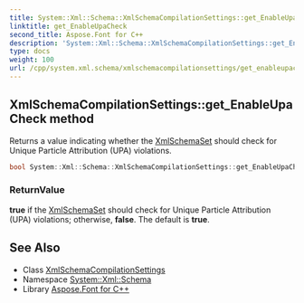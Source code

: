 ```yaml
---
title: System::Xml::Schema::XmlSchemaCompilationSettings::get_EnableUpaCheck method
linktitle: get_EnableUpaCheck
second_title: Aspose.Font for C++
description: 'System::Xml::Schema::XmlSchemaCompilationSettings::get_EnableUpaCheck method. Returns a value indicating whether the XmlSchemaSet should check for Unique Particle Attribution (UPA) violations in C++.'
type: docs
weight: 100
url: /cpp/system.xml.schema/xmlschemacompilationsettings/get_enableupacheck/
---
```

## XmlSchemaCompilationSettings::get_EnableUpaCheck method


Returns a value indicating whether the [XmlSchemaSet](../../xmlschemaset/) should check for Unique Particle Attribution (UPA) violations.

```cpp
bool System::Xml::Schema::XmlSchemaCompilationSettings::get_EnableUpaCheck()
```


### ReturnValue

**true** if the [XmlSchemaSet](../../xmlschemaset/) should check for Unique Particle Attribution (UPA) violations; otherwise, **false**. The default is **true**.

## See Also

* Class [XmlSchemaCompilationSettings](../)
* Namespace [System::Xml::Schema](../../)
* Library [Aspose.Font for C++](../../../)
